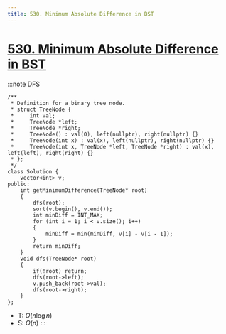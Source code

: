 ```yaml
---
title: 530. Minimum Absolute Difference in BST
---
```


# [530\. Minimum Absolute Difference in BST](https://leetcode.com/problems/minimum-absolute-difference-in-bst/)

:::note DFS
```
/**
 * Definition for a binary tree node.
 * struct TreeNode {
 *     int val;
 *     TreeNode *left;
 *     TreeNode *right;
 *     TreeNode() : val(0), left(nullptr), right(nullptr) {}
 *     TreeNode(int x) : val(x), left(nullptr), right(nullptr) {}
 *     TreeNode(int x, TreeNode *left, TreeNode *right) : val(x), left(left), right(right) {}
 * };
 */
class Solution {
    vector<int> v;
public:
    int getMinimumDifference(TreeNode* root)
    {
        dfs(root);
        sort(v.begin(), v.end());
        int minDiff = INT_MAX;
        for (int i = 1; i < v.size(); i++)
        {
            minDiff = min(minDiff, v[i] - v[i - 1]);
        }
        return minDiff;
    }
    void dfs(TreeNode* root)
    {
        if(!root) return;
        dfs(root->left);
        v.push_back(root->val);
        dfs(root->right);
    }
};
```
- T: $O(n \log n)$
- S: $O(n)$
:::
